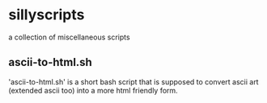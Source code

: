 sillyscripts
============
a collection of miscellaneous scripts

ascii-to-html.sh
----------------
'ascii-to-html.sh' is a short bash script that is supposed to convert ascii art (extended ascii too) into a more html friendly form.

